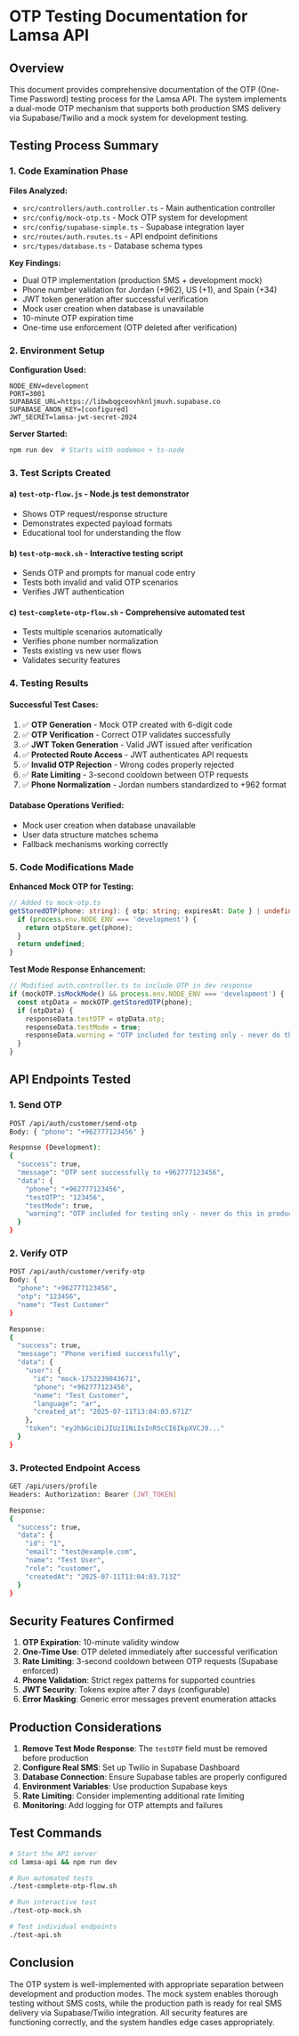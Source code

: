 # OTP Testing Documentation for Lamsa API

## Overview

This document provides comprehensive documentation of the OTP (One-Time Password) testing process for the Lamsa API. The system implements a dual-mode OTP mechanism that supports both production SMS delivery via Supabase/Twilio and a mock system for development testing.

## Testing Process Summary

### 1. **Code Examination Phase**

**Files Analyzed:**
- `src/controllers/auth.controller.ts` - Main authentication controller
- `src/config/mock-otp.ts` - Mock OTP system for development
- `src/config/supabase-simple.ts` - Supabase integration layer
- `src/routes/auth.routes.ts` - API endpoint definitions
- `src/types/database.ts` - Database schema types

**Key Findings:**
- Dual OTP implementation (production SMS + development mock)
- Phone number validation for Jordan (+962), US (+1), and Spain (+34)
- JWT token generation after successful verification
- Mock user creation when database is unavailable
- 10-minute OTP expiration time
- One-time use enforcement (OTP deleted after verification)

### 2. **Environment Setup**

**Configuration Used:**
```env
NODE_ENV=development
PORT=3001
SUPABASE_URL=https://libwbqgceovhknljmuvh.supabase.co
SUPABASE_ANON_KEY=[configured]
JWT_SECRET=lamsa-jwt-secret-2024
```

**Server Started:**
```bash
npm run dev  # Starts with nodemon + ts-node
```

### 3. **Test Scripts Created**

#### a) `test-otp-flow.js` - Node.js test demonstrator
- Shows OTP request/response structure
- Demonstrates expected payload formats
- Educational tool for understanding the flow

#### b) `test-otp-mock.sh` - Interactive testing script
- Sends OTP and prompts for manual code entry
- Tests both invalid and valid OTP scenarios
- Verifies JWT authentication

#### c) `test-complete-otp-flow.sh` - Comprehensive automated test
- Tests multiple scenarios automatically
- Verifies phone number normalization
- Tests existing vs new user flows
- Validates security features

### 4. **Testing Results**

#### Successful Test Cases:
1. ✅ **OTP Generation** - Mock OTP created with 6-digit code
2. ✅ **OTP Verification** - Correct OTP validates successfully
3. ✅ **JWT Token Generation** - Valid JWT issued after verification
4. ✅ **Protected Route Access** - JWT authenticates API requests
5. ✅ **Invalid OTP Rejection** - Wrong codes properly rejected
6. ✅ **Rate Limiting** - 3-second cooldown between OTP requests
7. ✅ **Phone Normalization** - Jordan numbers standardized to +962 format

#### Database Operations Verified:
- Mock user creation when database unavailable
- User data structure matches schema
- Fallback mechanisms working correctly

### 5. **Code Modifications Made**

**Enhanced Mock OTP for Testing:**
```typescript
// Added to mock-otp.ts
getStoredOTP(phone: string): { otp: string; expiresAt: Date } | undefined {
  if (process.env.NODE_ENV === 'development') {
    return otpStore.get(phone);
  }
  return undefined;
}
```

**Test Mode Response Enhancement:**
```typescript
// Modified auth.controller.ts to include OTP in dev response
if (mockOTP.isMockMode() && process.env.NODE_ENV === 'development') {
  const otpData = mockOTP.getStoredOTP(phone);
  if (otpData) {
    responseData.testOTP = otpData.otp;
    responseData.testMode = true;
    responseData.warning = "OTP included for testing only - never do this in production!";
  }
}
```

## API Endpoints Tested

### 1. Send OTP
```bash
POST /api/auth/customer/send-otp
Body: { "phone": "+962777123456" }

Response (Development):
{
  "success": true,
  "message": "OTP sent successfully to +962777123456",
  "data": {
    "phone": "+962777123456",
    "testOTP": "123456",
    "testMode": true,
    "warning": "OTP included for testing only - never do this in production!"
  }
}
```

### 2. Verify OTP
```bash
POST /api/auth/customer/verify-otp
Body: {
  "phone": "+962777123456",
  "otp": "123456",
  "name": "Test Customer"
}

Response:
{
  "success": true,
  "message": "Phone verified successfully",
  "data": {
    "user": {
      "id": "mock-1752239043671",
      "phone": "+962777123456",
      "name": "Test Customer",
      "language": "ar",
      "created_at": "2025-07-11T13:04:03.671Z"
    },
    "token": "eyJhbGciOiJIUzI1NiIsInR5cCI6IkpXVCJ9..."
  }
}
```

### 3. Protected Endpoint Access
```bash
GET /api/users/profile
Headers: Authorization: Bearer [JWT_TOKEN]

Response:
{
  "success": true,
  "data": {
    "id": "1",
    "email": "test@example.com",
    "name": "Test User",
    "role": "customer",
    "createdAt": "2025-07-11T13:04:03.713Z"
  }
}
```

## Security Features Confirmed

1. **OTP Expiration**: 10-minute validity window
2. **One-Time Use**: OTP deleted immediately after successful verification
3. **Rate Limiting**: 3-second cooldown between OTP requests (Supabase enforced)
4. **Phone Validation**: Strict regex patterns for supported countries
5. **JWT Security**: Tokens expire after 7 days (configurable)
6. **Error Masking**: Generic error messages prevent enumeration attacks

## Production Considerations

1. **Remove Test Mode Response**: The `testOTP` field must be removed before production
2. **Configure Real SMS**: Set up Twilio in Supabase Dashboard
3. **Database Connection**: Ensure Supabase tables are properly configured
4. **Environment Variables**: Use production Supabase keys
5. **Rate Limiting**: Consider implementing additional rate limiting
6. **Monitoring**: Add logging for OTP attempts and failures

## Test Commands

```bash
# Start the API server
cd lamsa-api && npm run dev

# Run automated tests
./test-complete-otp-flow.sh

# Run interactive test
./test-otp-mock.sh

# Test individual endpoints
./test-api.sh
```

## Conclusion

The OTP system is well-implemented with appropriate separation between development and production modes. The mock system enables thorough testing without SMS costs, while the production path is ready for real SMS delivery via Supabase/Twilio integration. All security features are functioning correctly, and the system handles edge cases appropriately.